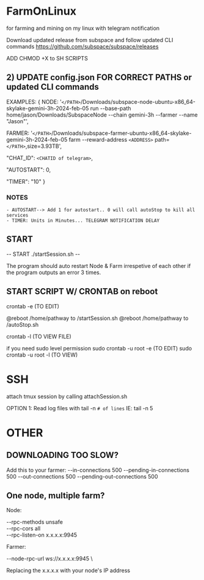 # FarmOnLinux
for farming and mining on my linux with telegram notification


Download updated release from subspace and follow updated CLI commands
https://github.com/subspace/subspace/releases 

ADD CHMOD +X to SH SCRIPTS



## 2) UPDATE config.json FOR CORRECT PATHS or updated CLI commands
EXAMPLES:
{
NODE: '`</PATH>`/Downloads/subspace-node-ubuntu-x86_64-skylake-gemini-3h-2024-feb-05 run --base-path home/jason/Downloads/SubspaceNode --chain gemini-3h --farmer --name "Jason"',

FARMER: '`</PATH>`/Downloads/subspace-farmer-ubuntu-x86_64-skylake-gemini-3h-2024-feb-05 farm --reward-address `<ADDRESS>` path=`</PATH>`,size=3.93TB',

"CHAT_ID": `<CHATID of telegram>`,

"AUTOSTART": 0,

"TIMER": "10"
}

 ### NOTES
    - AUTOSTART--> Add 1 for autostart.. 0 will call autoStop to kill all services
    - TIMER: Units in Minutes... TELEGRAM NOTIFICATION DELAY

## START
-- START ./startSession.sh  --

The program should auto restart Node & Farm irrespetive of each other if the program outputs an error 3 times.


## START SCRIPT W/ CRONTAB on reboot
crontab -e (TO EDIT)

@reboot /home/pathway to /startSession.sh
@reboot /home/pathway to /autoStop.sh 

crontab -l  (TO VIEW FILE)


if you need sudo level permission
sudo crontab -u root -e  (TO EDIT)
sudo crontab -u root -l (TO VIEW)

# SSH
attach tmux session by calling attachSession.sh

OPTION 1:
Read log files with 
tail -n `# of lines`
IE: tail -n 5




# OTHER
## DOWNLOADING TOO SLOW?
Add this to your farmer:
--in-connections 500 --pending-in-connections 500 --out-connections 500 --pending-out-connections 500


## One node, multiple farm?

Node:

--rpc-methods unsafe \
--rpc-cors all \
--rpc-listen-on x.x.x.x:9945

Farmer:

--node-rpc-url ws://x.x.x.x:9945 \

Replacing the x.x.x.x with your node's IP address

